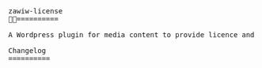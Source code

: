 <pre>zawiw-license
==========

A Wordpress plugin for media content to provide licence and copyright.

Changelog
==========

</pre>
